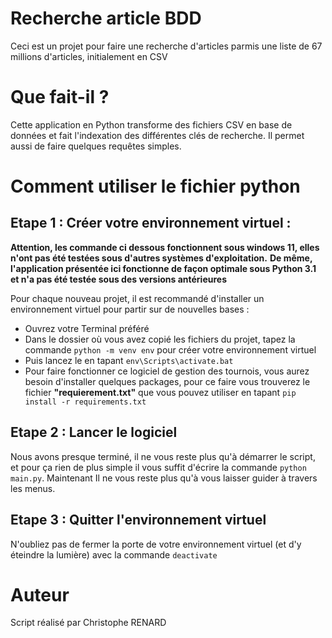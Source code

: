 # Recherche article BDD
Ceci est un projet pour faire une recherche d'articles parmis une liste de 
67 millions d'articles, initialement en CSV

# Que fait-il ? 

Cette application en Python transforme des fichiers CSV en base de données et 
fait l'indexation des différentes clés de recherche. Il permet aussi de faire quelques requêtes simples.

# Comment utiliser le fichier python
## Etape 1 : Créer votre environnement virtuel :
**Attention, les commande ci dessous fonctionnent sous windows 11, elles 
n'ont pas été testées sous d'autres systèmes d'exploitation.**
**De même, l'application présentée ici fonctionne de façon optimale sous 
Python 3.1 et n'a pas été testée sous des versions antérieures**

Pour chaque nouveau projet, il est recommandé d'installer un environnement 
virtuel pour partir sur de nouvelles bases :
- Ouvrez votre Terminal préféré
- Dans le dossier où vous avez copié les fichiers du projet, tapez la 
  commande `python -m venv env` pour créer votre environnement virtuel
- Puis lancez le en tapant `env\Scripts\activate.bat`
- Pour faire fonctionner ce logiciel de gestion des tournois, vous aurez 
  besoin d'installer quelques packages, pour ce faire vous trouverez le 
  fichier **"requierement.txt"** que vous pouvez utiliser en tapant `pip 
  install -r requirements.txt`

## Etape 2 : Lancer le logiciel
Nous avons presque terminé, il ne vous reste plus qu'à démarrer le script, 
et pour ça rien de plus simple il vous suffit d'écrire la commande `python 
main.py`.
Maintenant Il ne vous reste plus qu'à vous laisser guider à travers les menus.


## Etape 3 : Quitter l'environnement virtuel
N'oubliez pas de fermer la porte de votre environnement virtuel (et d'y éteindre la lumière) avec la commande `deactivate`


# Auteur
Script réalisé par Christophe RENARD
